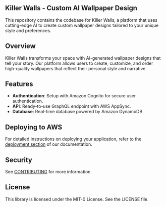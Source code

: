 ## Killer Walls - Custom AI Wallpaper Design

This repository contains the codebase for Killer Walls, a platform that uses cutting-edge AI to create custom wallpaper designs tailored to your unique style and preferences.

## Overview

Killer Walls transforms your space with AI-generated wallpaper designs that tell your story. Our platform allows users to create, customize, and order high-quality wallpapers that reflect their personal style and narrative.

## Features

- **Authentication**: Setup with Amazon Cognito for secure user authentication.
- **API**: Ready-to-use GraphQL endpoint with AWS AppSync.
- **Database**: Real-time database powered by Amazon DynamoDB.

## Deploying to AWS

For detailed instructions on deploying your application, refer to the [deployment section](https://docs.amplify.aws/nextjs/start/quickstart/nextjs-app-router-client-components/#deploy-a-fullstack-app-to-aws) of our documentation.

## Security

See [CONTRIBUTING](CONTRIBUTING.md#security-issue-notifications) for more information.

## License

This library is licensed under the MIT-0 License. See the LICENSE file.